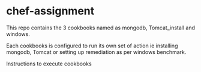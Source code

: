 # chef-assignment

This repo contains the 3 cookbooks named as mongodb, Tomcat_install and windows.

Each cookbooks is configured to run its own set of action ie installing mongodb, Tomcat or setting up remediation as per windows benchmark.

Instructions to execute cookbooks